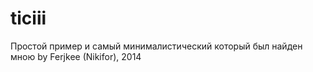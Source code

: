ticiii
======
Простой пример и самый минималистический который был найден мною
by Ferjkee (Nikifor), 2014

